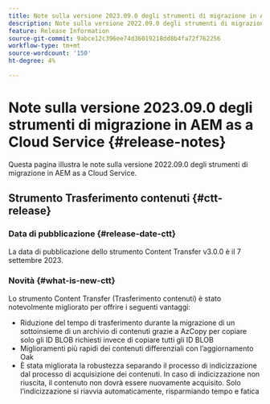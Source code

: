 ```yaml
---
title: Note sulla versione 2023.09.0 degli strumenti di migrazione in AEM as a Cloud Service
description: Note sulla versione 2022.09.0 degli strumenti di migrazione in AEM as a Cloud Service
feature: Release Information
source-git-commit: 9abce12c396ee74d36019218dd8b4fa72f762256
workflow-type: tm+mt
source-wordcount: '150'
ht-degree: 4%

---
```


# Note sulla versione 2023.09.0 degli strumenti di migrazione in AEM as a Cloud Service {#release-notes}

Questa pagina illustra le note sulla versione 2022.09.0 degli strumenti di migrazione in AEM as a Cloud Service.

## Strumento Trasferimento contenuti {#ctt-release}

### Data di pubblicazione {#release-date-ctt}

La data di pubblicazione dello strumento Content Transfer v3.0.0 è il 7 settembre 2023.

### Novità {#what-is-new-ctt}

Lo strumento Content Transfer (Trasferimento contenuti) è stato notevolmente migliorato per offrire i seguenti vantaggi:
* Riduzione del tempo di trasferimento durante la migrazione di un sottoinsieme di un archivio di contenuti grazie a AzCopy per copiare solo gli ID BLOB richiesti invece di copiare tutti gli ID BLOB
* Miglioramenti più rapidi dei contenuti differenziali con l’aggiornamento Oak
* È stata migliorata la robustezza separando il processo di indicizzazione dal processo di acquisizione dei contenuti. In caso di indicizzazione non riuscita, il contenuto non dovrà essere nuovamente acquisito. Solo l’indicizzazione si riavvia automaticamente, risparmiando tempo e fatica



